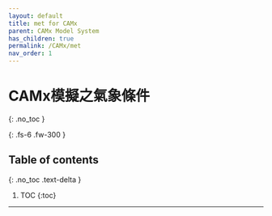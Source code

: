 ```yaml
---
layout: default
title: met for CAMx
parent: CAMx Model System
has_children: true
permalink: /CAMx/met
nav_order: 1
---
```


# CAMx模擬之氣象條件
{: .no_toc }

{: .fs-6 .fw-300 }

## Table of contents
{: .no_toc .text-delta }

1. TOC
{:toc}

---
